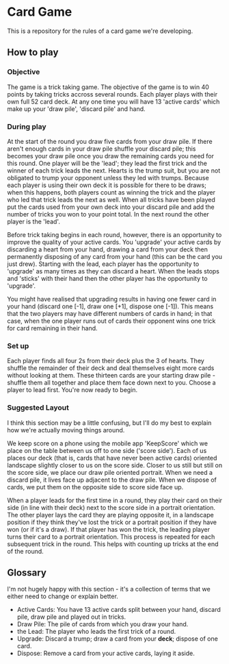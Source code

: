 # Card Game

This is a repository for the rules of a card game we're developing.

## How to play

### Objective

The game is a trick taking game. The objective of the game is to win 40 points by taking tricks accross several rounds. Each player plays with their own full 52 card deck. At any one time you will have 13 'active cards' which make up your 'draw pile', 'discard pile' and hand. 

### During play

At the start of the round you draw five cards from your draw pile. 
If there aren't enough cards in your draw pile shuffle your discard pile; this becomes your draw pile once you draw the remaining cards you need for this round.
One player will be the 'lead'; they lead the first trick and the winner of each trick leads the next.
Hearts is the trump suit, but you are not obligated to trump your opponent unless they led with trumps.
Because each player is using their own deck it is possible for there to be draws; when this happens, both players count as winning the trick and the player who led that trick leads the next as well.
When all tricks have been played put the cards used from your own deck into your discard pile and add the number of tricks you won to your point total.
In the next round the other player is the 'lead'.

Before trick taking begins in each round, however, there is an opportunity to improve the quality of your active cards.
You 'upgrade' your active cards by discarding a heart from your hand, drawing a card from your deck then permanently disposing of any card from your hand (this can be the card you just drew).
Starting with the lead, each player has the opportunity to 'upgrade' as many times as they can discard a heart. 
When the leads stops and 'sticks' with their hand then the other player has the opportunity to 'upgrade'.

You might have realised that upgrading results in having one fewer card in your hand (discard one \[-1\], draw one \[+1\], dispose one \[-1\]). 
This means that the two players may have different numbers of cards in hand; in that case, when the one player runs out of cards their opponent wins one trick for card remaining in their hand. 

### Set up

Each player finds all four 2s from their deck plus the 3 of hearts.
They shuffle the remainder of their deck and deal themselves eight more cards without looking at them.
These thirteen cards are your starting draw pile - shuffle them all together and place them face down next to you.
Choose a player to lead first.
You're now ready to begin.

### Suggested Layout

I think this section may be a little confusing, but I'll do my best to explain how we're actually moving things around.

We keep score on a phone using the mobile app 'KeepScore' which we place on the table between us off to one side ('score side').
Each of us places our deck (that is, cards that have never been active cards) oriented landscape slightly closer to us on the score side. 
Closer to us still but still on the score side, we place our draw pile oriented portrait.
When we need a discard pile, it lives face up adjacent to the draw pile.
When we dispose of cards, we put them on the opposite side to score side face up.

When a player leads for the first time in a round, they play their card on their side (in line with their deck) next to the score side in a portrait orientation.
The other player lays the card they are playing opposite it, in a landscape position if they think they've lost the trick or a portrait position if they have won (or if it's a draw).
If that player has won the trick, the leading player turns their card to a portrait orientation.
This process is repeated for each subsequent trick in the round.
This helps with counting up tricks at the end of the round. 

## Glossary

I'm not hugely happy with this section - it's a collection of terms that we either need to change or explain better.

 - Active Cards:
 You have 13 active cards split between your hand, discard pile, draw pile and played out in tricks.
 - Draw Pile:
 The pile of cards from which you draw your hand.
 - the Lead:
 The player who leads the first trick of a round.
 - Upgrade:
 Discard a trump; draw a card from your **deck**; dispose of one card.
 - Dispose:
 Remove a card from your active cards, laying it aside.